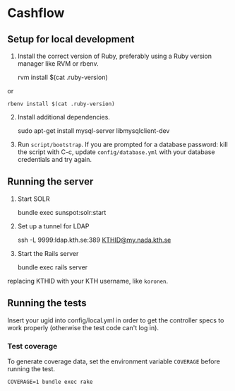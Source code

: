 # Cashflow

## Setup for local development

1. Install the correct version of Ruby, preferably using a Ruby version manager
like RVM or rbenv.

    rvm install $(cat .ruby-version)

or

    rbenv install $(cat .ruby-version)

2. Install additional dependencies.

    sudo apt-get install mysql-server libmysqlclient-dev

3. Run `script/bootstrap`. If you are prompted for a database password: kill the
script with C-c, update `config/database.yml` with your database credentials and
try again.

## Running the server

1. Start SOLR

    bundle exec sunspot:solr:start

2. Set up a tunnel for LDAP

    ssh -L 9999:ldap.kth.se:389 KTHID@my.nada.kth.se

3. Start the Rails server

    bundle exec rails server

replacing KTHID with your KTH username, like `koronen`.

## Running the tests

Insert your ugid into config/local.yml in order to get the controller specs to
work properly (otherwise the test code can't log in).

### Test coverage

To generate coverage data, set the environment variable `COVERAGE` before
running the test.

    COVERAGE=1 bundle exec rake
